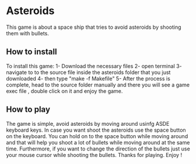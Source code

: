# Asteroids

This game is about a space ship that tries to avoid asteroids by shooting them with bullets. 

## How to install

To install this game: 
1- Download the necessary files 
2- open terminal 
3- navigate to to the source file inside the asteroids folder that you just downloaded 
4- then type "make -f Makefile"
5- After the process is complete, head to the source folder manually and there you will see a game exec file , double click on it and enjoy the game. 


## How to play
The game is simple, avoid asteroids by moving around usinfg ASDE keyboard keys. In case you want shoot the asteroids use the space button on the keyboard. You can hold on to the space button while moving around and that will help you shoot a lot of bullets while moving around at the same time. Furthermore, if you want to change the direction of the bullets just use your mouse cursor while shooting the bullets.
Thanks for playing. Enjoy ! 
